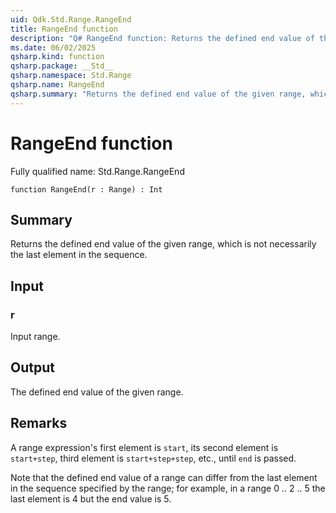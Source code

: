 ```yaml
---
uid: Qdk.Std.Range.RangeEnd
title: RangeEnd function
description: "Q# RangeEnd function: Returns the defined end value of the given range, which is not necessarily the last element in the sequence."
ms.date: 06/02/2025
qsharp.kind: function
qsharp.package: __Std__
qsharp.namespace: Std.Range
qsharp.name: RangeEnd
qsharp.summary: "Returns the defined end value of the given range, which is not necessarily the last element in the sequence."
---
```


# RangeEnd function

Fully qualified name: Std.Range.RangeEnd

```qsharp
function RangeEnd(r : Range) : Int
```

## Summary
Returns the defined end value of the given range,
which is not necessarily the last element in the sequence.

## Input
### r
Input range.

## Output
The defined end value of the given range.

## Remarks
A range expression's first element is `start`,
its second element is `start+step`, third element is `start+step+step`, etc.,
until `end` is passed.

Note that the defined end value of a range can differ from the last element in the sequence specified by the range;
for example, in a range 0 .. 2 .. 5 the last element is 4 but the end value is 5.
